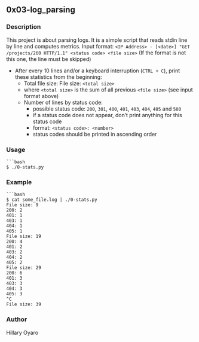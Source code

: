 ## 0x03-log_parsing

### Description

This project is about parsing logs. It is a simple script that reads stdin line by line and computes metrics.
Input format: `<IP Address> - [<date>] "GET /projects/260 HTTP/1.1" <status code> <file size>` (If the format is not this one, the line must be skipped)
- After every 10 lines and/or a keyboard interruption (`CTRL + C`), print these statistics from the beginning:
  - Total file size: File size: `<total size>`
  - where `<total size>` is the sum of all previous `<file size>` (see input format above)
  - Number of lines by status code:
    - possible status code: `200`, `301`, `400`, `401`, `403`, `404`, `405` and `500`
    - if a status code does not appear, don’t print anything for this status code
    - format: `<status code>: <number>`
    - status codes should be printed in ascending order

### Usage
    
    ```bash
    $ ./0-stats.py


### Example
    
    ```bash
    $ cat some_file.log | ./0-stats.py
    File size: 9
    200: 2
    401: 1
    403: 1
    404: 1
    405: 1
    File size: 19
    200: 4
    401: 2
    403: 2
    404: 2
    405: 2
    File size: 29
    200: 6  
    401: 3
    403: 3
    404: 3
    405: 3
    ^C
    File size: 39

### Author
Hillary Oyaro
